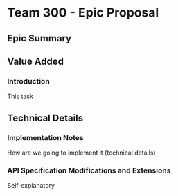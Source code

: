 # Team 300 - Epic Proposal

## Epic Summary

## Value Added

### Introduction

This task

## Technical Details

### Implementation Notes

How are we going to implement it (technical details)

### API Specification Modifications and Extensions

Self-explanatory